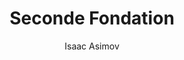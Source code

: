 ---
permalink: false
title: Seconde Fondation
author: Isaac Asimov
year: 1953
width: 10.8
height: 17.8
pages: 416
color: '#85B2D0'
revertCtaTextColor: false
publisher: Gallimard
link: https://www.folio-lesite.fr/catalogue/seconde-fondation/9782070360529
description: "Lire <cite>Fondation</cite>, c'est à chaque page réaliser à quel point toutes les œuvres de science-fiction à venir lui doivent. Que ce troisième des cinq tomes (mon préféré) ait été écrit dans les années 1950 et se tienne encore est impressionnant. Et c'est captivant. <cite>Fondation</cite> a obtenu le prix Hugo de meilleure série de science-fiction de tous les temps, et je n'y trouve rien à redire ! Une lecture fondamentale."
---
